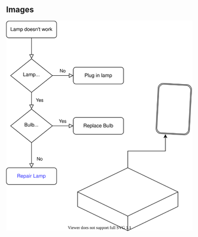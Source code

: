 <!-- Date 07-06-2021 -->

<!--* Images -->
<!--* Images -->

## Images

![Image Name](https://raw.githubusercontent.com/aman0864/ch/ca5c8b62504649b4e1b634c05bb58a8afc80982c/flowchart/Untitled%20Diagram.svg "This will appear if you will hover on image")
